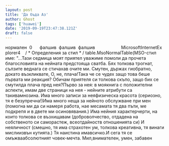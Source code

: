 ```yaml
---
layout: post
title: 'Да бъда Аз'
author: Ghost
tags: ['huawei']
date: '2019-09-19T23:47:38.121Z'
draft: false
---
```


нормален  0      фалшив  фалшив  фалшив                     MicrosoftInternetExplorer4    / * Определения за стил * / table.MsoNormalTable{MSO-стил име: "...Тази седмица моят приятел уважиме помоли да прочета благословията на нейната предстояща сватба. Бях толкова трогнат, сълзите веднага се стичахав очите ми. Смутен, държах гиобратно, докато възкликвате, О, не, плача!Така че се чудех защо това беше първата ми реакция? Обичам приятеля си толкова скъпо, защо бих се смутилда плача пред нея?Първо за нея: в моякнига с положителни аспекти, имам две страници на нея - нейните атрибути са такивамнозина. Има много записи за неяфизическа красота (сериозно, тя е безупречна!)Има много неща за нейното обслужване при мен (помогна ми да си намеря работа, нае месамата тя два пъти, ме подкрепя и в двете ми осиновявания.) Има нейния характерчерти, на които толкова се възхищавам (доброволчество, отдадена на собственото си саморастеж, всеотдайноств отношенията си) И неяличност (смешно, тя има страхотен ум, толкова креативна, тя винаги мислиизвън кутията.) Тя наистина имавсичко.И сега тя се омъжваабсолютният човек-мечта. Мил,внимателен, умен, забавен

